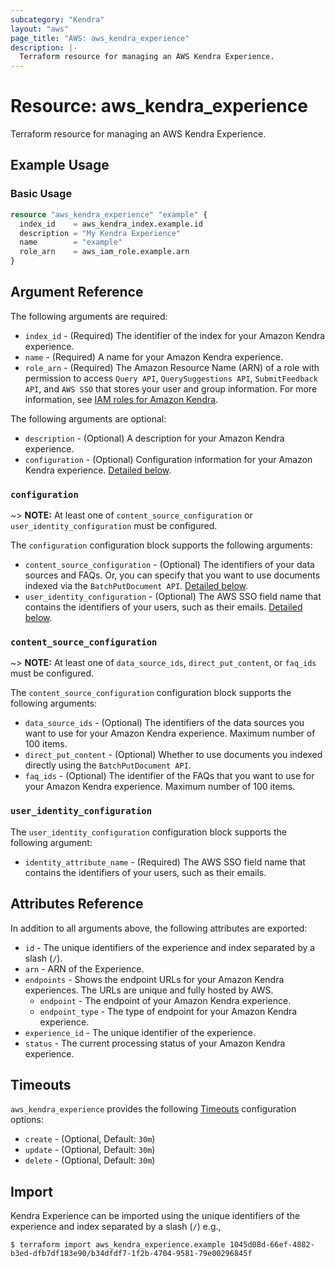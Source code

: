 ```yaml
---
subcategory: "Kendra"
layout: "aws"
page_title: "AWS: aws_kendra_experience"
description: |-
  Terraform resource for managing an AWS Kendra Experience.
---
```


# Resource: aws_kendra_experience

Terraform resource for managing an AWS Kendra Experience.

## Example Usage

### Basic Usage

```terraform
resource "aws_kendra_experience" "example" {
  index_id    = aws_kendra_index.example.id
  description = "My Kendra Experience"
  name        = "example"
  role_arn    = aws_iam_role.example.arn
}
```

## Argument Reference

The following arguments are required:

* `index_id` - (Required) The identifier of the index for your Amazon Kendra experience.
* `name` - (Required) A name for your Amazon Kendra experience.
* `role_arn` - (Required) The Amazon Resource Name (ARN) of a role with permission to access `Query API`, `QuerySuggestions API`, `SubmitFeedback API`, and `AWS SSO` that stores your user and group information. For more information, see [IAM roles for Amazon Kendra](https://docs.aws.amazon.com/kendra/latest/dg/iam-roles.html).

The following arguments are optional:

* `description` - (Optional) A description for your Amazon Kendra experience.
* `configuration` - (Optional) Configuration information for your Amazon Kendra experience. [Detailed below](#configuration).

### `configuration`

~> **NOTE:** At least one of `content_source_configuration` or `user_identity_configuration` must be configured.

The `configuration` configuration block supports the following arguments:

* `content_source_configuration` - (Optional) The identifiers of your data sources and FAQs. Or, you can specify that you want to use documents indexed via the `BatchPutDocument API`. [Detailed below](#content_source_configuration).
* `user_identity_configuration` - (Optional) The AWS SSO field name that contains the identifiers of your users, such as their emails. [Detailed below](#user_identity_configuration).

### `content_source_configuration`

~> **NOTE:** At least one of `data_source_ids`, `direct_put_content`, or `faq_ids` must be configured.

The `content_source_configuration` configuration block supports the following arguments:

* `data_source_ids` - (Optional) The identifiers of the data sources you want to use for your Amazon Kendra experience. Maximum number of 100 items.
* `direct_put_content` - (Optional) Whether to use documents you indexed directly using the `BatchPutDocument API`.
* `faq_ids` - (Optional) The identifier of the FAQs that you want to use for your Amazon Kendra experience. Maximum number of 100 items.

### `user_identity_configuration`

The `user_identity_configuration` configuration block supports the following argument:

* `identity_attribute_name` - (Required) The AWS SSO field name that contains the identifiers of your users, such as their emails.

## Attributes Reference

In addition to all arguments above, the following attributes are exported:

* `id` - The unique identifiers of the experience and index separated by a slash (`/`).
* `arn` - ARN of the Experience.
* `endpoints` - Shows the endpoint URLs for your Amazon Kendra experiences. The URLs are unique and fully hosted by AWS.
    * `endpoint` - The endpoint of your Amazon Kendra experience.
    * `endpoint_type` - The type of endpoint for your Amazon Kendra experience.
* `experience_id` - The unique identifier of the experience.
* `status` - The current processing status of your Amazon Kendra experience.

## Timeouts

`aws_kendra_experience` provides the following [Timeouts](https://www.terraform.io/docs/configuration/blocks/resources/syntax.html#operation-timeouts) configuration options:

* `create` - (Optional, Default: `30m`)
* `update` - (Optional, Default: `30m`)
* `delete` - (Optional, Default: `30m`)

## Import

Kendra Experience can be imported using the unique identifiers of the experience and index separated by a slash (`/`) e.g.,

```
$ terraform import aws_kendra_experience.example 1045d08d-66ef-4882-b3ed-dfb7df183e90/b34dfdf7-1f2b-4704-9581-79e00296845f
```
